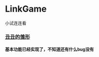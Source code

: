 # LinkGame
小试连连看
### [丑丑的雏形](https://mying666.github.io/LinkGame/index.html)

#### 基本功能已经实现了，不知道还有什么bug没有
